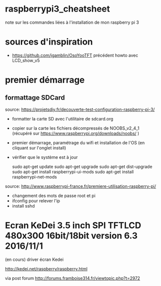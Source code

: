 # raspberrypi3_cheatsheet
note sur les commandes liées à l'installation de mon raspberry pi 3



# sources d'inspiration
* https://github.com/jgamblin/OsoYooTFT précédent howto avec LCD_show_v5

# premier démarrage

## formattage SDCard

source: https://projetsdiy.fr/decouverte-test-configuration-raspberry-pi-3/
* formatter la carte SD avec l'utilitaire de sdcard.org
* copier sur la carte les fichiers décompressés de NOOBS_v2_4_1 (récupéré sur https://www.raspberrypi.org/downloads/noobs/ )
* premier démarrage, paramétrage du wifi et installation de l'OS (en cliquant sur l'onglet install)

* vérifier que le système est à jour

    sudo apt-get update
    sudo apt-get upgrade
    sudo apt-get dist-upgrade
    sudo apt-get install raspberrypi-ui-mods
    sudo apt-get install raspberrypi-net-mods

source: http://www.raspberrypi-france.fr/premiere-utilisation-raspberry-pi/
* changement des mots de passe root et pi
* ifconfig pour relever l'ip
* install sshd


# Ecran KeDei 3.5 inch SPI TFTLCD 480x300 16bit/18bit version 6.3 2016/11/1

(en cours)
driver écran Kedei

http://kedei.net/raspberry/raspberry.html

via post forum http://forums.framboise314.fr/viewtopic.php?t=2972
